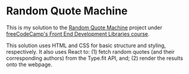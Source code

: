 # Random Quote Machine

This is my solution to the [Random Quote Machine](https://www.freecodecamp.org/learn/front-end-libraries/front-end-libraries-projects/build-a-random-quote-machine) project under [freeCodeCamp's Front End Development Libraries course](https://www.freecodecamp.org/learn/front-end-libraries/front-end-libraries-projects/). 

This solution uses HTML and CSS for basic structure and styling, respectively. It also uses React to: (1) fetch random quotes (and their corresponding authors) from the Type.fit API, and; (2) render the results onto the webpage.